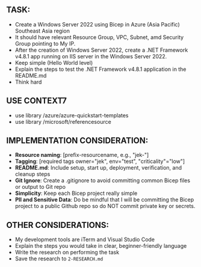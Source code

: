## TASK:
- Create a Windows Server 2022 using Bicep in Azure (Asia Pacific) Southeast Asia region
- It should have relevant Resource Group, VPC, Subnet, amd Security Group pointing to My IP.
- After the creation of Windows Server 2022, create a .NET Framework v4.8.1 app running on IIS server in the Windows Server 2022.
- Keep simple (Hello World level)
- Explain the steps to test the .NET Framework v4.8.1 application in the README.md
- Think hard

## USE CONTEXT7
- use library /azure/azure-quickstart-templates
- use library /microsoft/referencesource

## IMPLEMENTATION CONSIDERATION: 
- **Resource naming**: [prefix-resourcename, e.g., "jek-"]
- **Tagging**: [required tags owner="jek", env="test", "criticality"="low"]
- **README.md**: Include setup, start up, deployment, verification, and cleanup steps
- **Git Ignore**: Create a .gitignore to avoid committing common Bicep files or output to Git repo
- **Simplicity**: Keep each Bicep project really simple
- **PII and Sensitive Data**: Do be mindful that I will be committing the Bicep project to a public Github repo so do NOT commit private key or secrets.

## OTHER CONSIDERATIONS:
- My development tools are iTerm and Visual Studio Code
- Explain the steps you would take in clear, beginner-friendly language
- Write the research on performing the task
- Save the research to `2-RESEARCH.md`